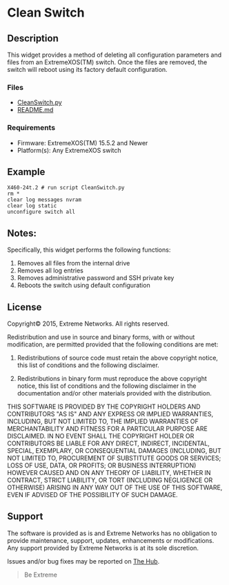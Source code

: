 # Clean Switch

## Description
This widget provides a method of deleting all configuration
parameters and files from an ExtremeXOS(TM) switch.  Once the
files are removed, the switch will reboot using its factory
default configuration.

### Files
* [CleanSwitch.py](CleanSwitch.py)
* [README.md](README.md)


### Requirements
* Firmware: ExtremeXOS(TM) 15.5.2 and Newer
* Platform(s): Any ExtremeXOS switch

## Example
```
X460-24t.2 # run script CleanSwitch.py
rm *
clear log messages nvram
clear log static
unconfigure switch all
```

## Notes:

Specifically, this widget performs the following functions:

1.  Removes all files from the internal drive
2.  Removes all log entries
3.  Removes administrative password and SSH private key
4.  Reboots the switch using default configuration

## License
Copyright© 2015, Extreme Networks.  All rights reserved.

Redistribution and use in source and binary forms, with or without modification,
are permitted provided that the following conditions are met:

1. Redistributions of source code must retain the above copyright notice, this
list of conditions and the following disclaimer.

2. Redistributions in binary form must reproduce the above copyright notice,
this list of conditions and the following disclaimer in the documentation
and/or other materials provided with the distribution.

THIS SOFTWARE IS PROVIDED BY THE COPYRIGHT HOLDERS AND CONTRIBUTORS "AS IS" AND
ANY EXPRESS OR IMPLIED WARRANTIES, INCLUDING, BUT NOT LIMITED TO, THE IMPLIED
WARRANTIES OF MERCHANTABILITY AND FITNESS FOR A PARTICULAR PURPOSE ARE
DISCLAIMED. IN NO EVENT SHALL THE COPYRIGHT HOLDER OR CONTRIBUTORS BE LIABLE
FOR ANY DIRECT, INDIRECT, INCIDENTAL, SPECIAL, EXEMPLARY, OR CONSEQUENTIAL
DAMAGES (INCLUDING, BUT NOT LIMITED TO, PROCUREMENT OF SUBSTITUTE GOODS OR
SERVICES; LOSS OF USE, DATA, OR PROFITS; OR BUSINESS INTERRUPTION) HOWEVER
CAUSED AND ON ANY THEORY OF LIABILITY, WHETHER IN CONTRACT, STRICT LIABILITY,
OR TORT (INCLUDING NEGLIGENCE OR OTHERWISE) ARISING IN ANY WAY OUT OF THE USE
OF THIS SOFTWARE, EVEN IF ADVISED OF THE POSSIBILITY OF SUCH DAMAGE.

## Support
The software is provided as is and Extreme Networks has no obligation to provide
maintenance, support, updates, enhancements or modifications.
Any support provided by Extreme Networks is at its sole discretion.

Issues and/or bug fixes may be reported on [The Hub](https://community.extremenetworks.com/extreme).

>Be Extreme
